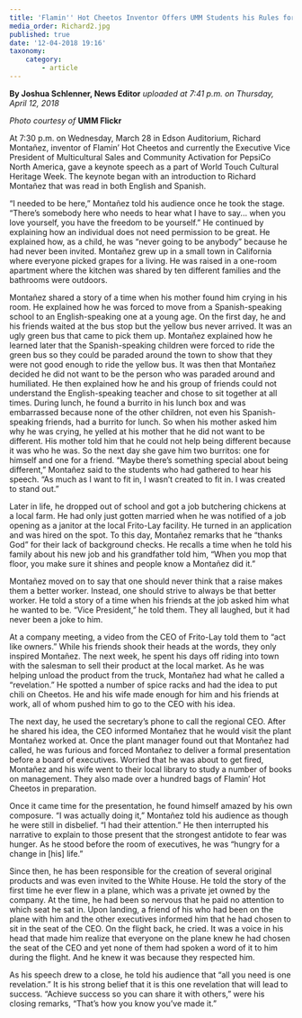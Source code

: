 ```yaml
---
title: 'Flamin'' Hot Cheetos Inventor Offers UMM Students his Rules for Success'
media_order: Richard2.jpg
published: true
date: '12-04-2018 19:16'
taxonomy:
    category:
        - article
---
```


**By Joshua Schlenner, News Editor** _uploaded at 7:41 p.m. on Thursday, April 12, 2018_

_Photo courtesy of_ **UMM Flickr**

At 7:30 p.m. on Wednesday, March 28 in Edson Auditorium, Richard Montañez, inventor of Flamin’ Hot Cheetos and currently the Executive Vice President of Multicultural Sales and Community Activation for PepsiCo North America, gave a keynote speech as a part of World Touch Cultural Heritage Week. The keynote began with an introduction to Richard Montañez that was read in both English and Spanish.

“I needed to be here,” Montañez told his audience once he took the stage. “There’s somebody here who needs to hear what I have to say... when you love yourself, you have the freedom to be yourself.” He continued by explaining how an individual does not need permission to be great. He explained how, as a child, he was “never going to be anybody” because he had never been invited. Montañez grew up in a small town in California where everyone picked grapes for a living. He was raised in a one-room apartment where the kitchen was shared by ten different families and the bathrooms were outdoors. 

Montañez shared a story of a time when his mother found him crying in his room. He explained how he was forced to move from a Spanish-speaking school to an English-speaking one at a young age. On the first day, he and his friends waited at the bus stop but the yellow bus never arrived. It was an ugly green bus that came to pick them up. Montañez explained how he learned later that the Spanish-speaking children were forced to ride the green bus so they could be paraded around the town to show that they were not good enough to ride the yellow bus. It was then that Montañez decided he did not want to be the person who was paraded around and humiliated. He then explained how he and his group of friends could not understand the English-speaking teacher and chose to sit together at all times. During lunch, he found a burrito in his lunch box and was embarrassed because none of the other children, not even his Spanish-speaking friends, had a burrito for lunch. So when his mother asked him why he was crying, he yelled at his mother that he did not want to be different. His mother told him that he could not help being different because it was who he was. So the next day she gave him two burritos: one for himself and one for a friend. “Maybe there’s something special about being different,” Montañez said to the students who had gathered to hear his speech. “As much as I want to fit in, I wasn’t created to fit in. I was created to stand out.” 

Later in life, he dropped out of school and got a job butchering chickens at a local farm. He had only just gotten married when he was notified of a job opening as a janitor at the local Frito-Lay facility. He turned in an application and was hired on the spot. To this day, Montañez remarks that he “thanks God” for their lack of background checks. He recalls a time when he told his family about his new job and his grandfather told him, “When you mop that floor, you make sure it shines and people know a Montañez did it.” 

Montañez moved on to say that one should never think that a raise makes them a better worker. Instead, one should strive to always be that better worker. He told a story of a time when his friends at the job asked him what he wanted to be. “Vice President,” he told them. They all laughed, but it had never been a joke to him. 

At a company meeting, a video from the CEO of Frito-Lay told them to “act like owners.” While his friends shook their heads at the words, they only inspired Montañez. The next week, he spent his days off riding into town with the salesman to sell their product at the local market. As he was helping unload the product from the truck, Montañez had what he called a “revelation.” He spotted a number of spice racks and had the idea to put chili on Cheetos. He and his wife made enough for him and his friends at work, all of whom pushed him to go to the CEO with his idea. 

The next day, he used the secretary’s phone to call the regional CEO. After he shared his idea, the CEO informed Montañez that he would visit the plant Montañez worked at. Once the plant manager found out that Montañez had called, he was furious and forced Montañez to deliver a formal presentation before a board of executives. Worried that he was about to get fired, Montañez and his wife went to their local library to study a number of books on management. They also made over a hundred bags of Flamin’ Hot Cheetos in preparation. 

Once it came time for the presentation, he found himself amazed by his own composure. “I was actually doing it,” Montañez told his audience as though he were still in disbelief. “I had their attention.” He then interrupted his narrative to explain to those present that the strongest antidote to fear was hunger. As he stood before the room of executives, he was “hungry for a change in [his] life.” 

Since then, he has been responsible for the creation of several original products and was even invited to the White House. He told the story of the first time he ever flew in a plane, which was a private jet owned by the company. At the time, he had been so nervous that he paid no attention to which seat he sat in. Upon landing, a friend of his who had been on the plane with him and the other executives informed him that he had chosen to sit in the seat of the CEO. On the flight back, he cried. It was a voice in his head that made him realize that everyone on the plane knew he had chosen the seat of the CEO and yet none of them had spoken a word of it to him during the flight. And he knew it was because they respected him. 

As his speech drew to a close, he told his audience that “all you need is one revelation.” It is his strong belief that it is this one revelation that will lead to success. “Achieve success so you can share it with others,” were his closing remarks, “That’s how you know you’ve made it.” 